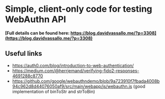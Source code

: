 
# Simple, client-only code for testing WebAuthn API

**[Full details can be found here: https://blog.davidvassallo.me/?p=3308](https://blog.davidvassallo.me/?p=3308)**

## Useful links
- https://auth0.com/blog/introduction-to-web-authentication/
- https://medium.com/@herrjemand/verifying-fido2-responses-4691288c8770
- https://github.com/google/webauthndemo/blob/9a723910f7fbada4008b94c962d8d44076050af9/src/main/webapp/js/webauthn.js (good implementation of binToStr and strToBin)